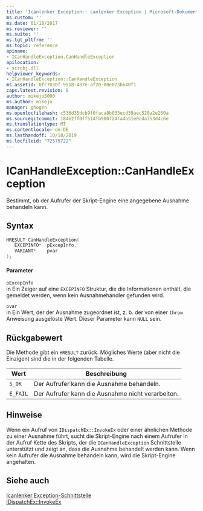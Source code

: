 ```yaml
---
title: 'Icanlenker Exception:: canlenker Exception | Microsoft-Dokumentation'
ms.custom: ''
ms.date: 01/18/2017
ms.reviewer: ''
ms.suite: ''
ms.tgt_pltfrm: ''
ms.topic: reference
apiname:
- ICanHandleException.CanHandleException
apilocation:
- scrobj.dll
helpviewer_keywords:
- ICanHandleException::CanHandleException
ms.assetid: 0fc703bf-9518-487e-af20-00e073b640f1
caps.latest.revision: 8
author: mikejo5000
ms.author: mikejo
manager: ghogen
ms.openlocfilehash: c536d35dcb9f0faca8b033ecd39aec520a2e260a
ms.sourcegitcommit: 184e2ff0ff514fb980724fa4b51e0cda753d4c6e
ms.translationtype: MT
ms.contentlocale: de-DE
ms.lasthandoff: 10/18/2019
ms.locfileid: "72575722"
---
```

# <a name="icanhandleexceptioncanhandleexception"></a>ICanHandleException::CanHandleException
Bestimmt, ob der Aufrufer der Skript-Engine eine angegebene Ausnahme behandeln kann.  
  
## <a name="syntax"></a>Syntax  
  
```cpp
HRESULT CanHandleException(  
   EXCEPINFO*  pExcepInfo,  
   VARIANT*    pvar  
);  
```  
  
#### <a name="parameters"></a>Parameter  
 `pExcepInfo`  
 in Ein Zeiger auf eine `EXCEPINFO` Struktur, die die Informationen enthält, die gemeldet werden, wenn kein Ausnahmehandler gefunden wird.  
  
 `pvar`  
 in Ein Wert, der der Ausnahme zugeordnet ist, z. b. der von einer `throw` Anweisung ausgelöste Wert. Dieser Parameter kann `NULL` sein.  
  
## <a name="return-value"></a>Rückgabewert  
 Die Methode gibt ein `HRESULT` zurück. Mögliches Werte (aber nicht die Einzigen) sind die in der folgenden Tabelle.  
  
|Wert|Beschreibung|  
|-----------|-----------------|  
|`S_OK`|Der Aufrufer kann die Ausnahme behandeln.|  
|`E_FAIL`|Der Aufrufer kann die Ausnahme nicht verarbeiten.|  
  
## <a name="remarks"></a>Hinweise  
 Wenn ein Aufruf von `IDispatchEx::InvokeEx` oder einer ähnlichen Methode zu einer Ausnahme führt, sucht die Skript-Engine nach einem Aufrufer in der Aufruf Kette des Skripts, der die `ICanHandleException` Schnittstelle unterstützt und zeigt an, dass die Ausnahme behandelt werden kann. Wenn kein Aufrufer die Ausnahme behandeln kann, wird die Skript-Engine angehalten.  
  
## <a name="see-also"></a>Siehe auch  
 [Icanlenker Exception-Schnittstelle](../../winscript/reference/icanhandleexception-interface.md)    
 [IDispatchEx::InvokeEx](../../winscript/reference/idispatchex-invokeex.md)